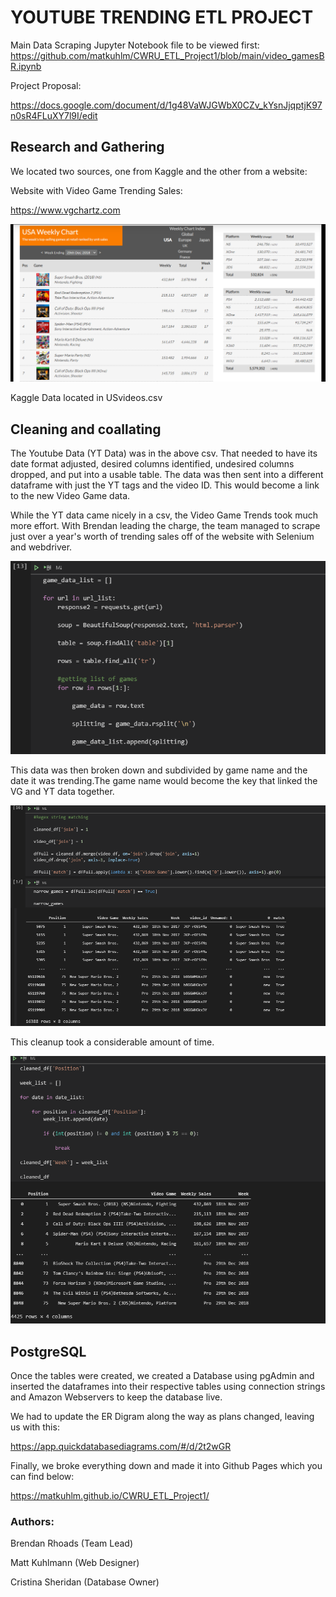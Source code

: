 # YOUTUBE TRENDING ETL PROJECT 

Main Data Scraping Jupyter Notebook file to be viewed first:
https://github.com/matkuhlm/CWRU_ETL_Project1/blob/main/video_gamesBR.ipynb


Project Proposal:

https://docs.google.com/document/d/1g48VaWJGWbX0CZv_kYsnJjqptjK97n0sR4FLuXY7l9I/edit

## Research and Gathering
We located two sources, one from Kaggle and the other from a website:

Website with Video Game Trending Sales: 

https://www.vgchartz.com

![](https://github.com/matkuhlm/CWRU_ETL_Project1/blob/main/random/vgchartz_screenshot.PNG)

Kaggle Data located in USvideos.csv

## Cleaning and coallating
The Youtube Data (YT Data) was in the above csv. That needed to have its date format adjusted, desired columns identified, undesired columns dropped, and put into a usable table. The data was then sent into a different dataframe with just the YT tags and the video ID. This would become a link to the new Video Game data.

While the YT data came nicely in a csv, the Video Game Trends took much more effort. With Brendan leading the charge, the team managed to scrape just over a year's worth of trending sales off of the website with Selenium and webdriver.

![](https://github.com/matkuhlm/CWRU_ETL_Project1/blob/main/random/url_iterating.PNG)

This data was then broken down and subdivided by game name and the date it was trending.The game name would become the key that linked the VG and YT data together. 

![](https://github.com/matkuhlm/CWRU_ETL_Project1/blob/main/random/string_matching.PNG)

This cleanup took a considerable amount of time. 

![](https://github.com/matkuhlm/CWRU_ETL_Project1/blob/main/random/vg_sales.PNG)

## PostgreSQL
Once the tables were created, we created a Database using pgAdmin and inserted the dataframes into their respective tables using connection strings and Amazon Webservers to keep the database live.

We had to update the ER Digram along the way as plans changed, leaving us with this:

https://app.quickdatabasediagrams.com/#/d/2t2wGR

Finally, we broke everything down and made it into Github Pages which you can find below:



https://matkuhlm.github.io/CWRU_ETL_Project1/

### Authors:

Brendan Rhoads (Team Lead)

Matt Kuhlmann (Web Designer)

Cristina Sheridan (Database Owner)
